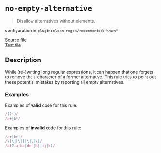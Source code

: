 # `no-empty-alternative`

> Disallow alternatives without elements.

configuration in `plugin:clean-regex/recommended`: `"warn"`

<!-- prettier-ignore -->
[Source file](https://github.com/RunDevelopment/eslint-plugin-clean-regex/blob/master/lib/rules/no-empty-alternative.js) <br> [Test file](https://github.com/RunDevelopment/eslint-plugin-clean-regex/blob/master/tests/lib/rules/no-empty-alternative.js)

## Description

While (re-)writing long regular expressions, it can happen that one forgets to
remove the `|` character of a former alternative. This rule tries to point out
these potential mistakes by reporting all empty alternatives.

### Examples

Examples of **valid** code for this rule:

<!-- prettier-ignore -->
```js
/(?:)/
/a+|b*/
```

Examples of **invalid** code for this rule:

<!-- prettier-ignore -->
```js
/a+|b+|/
/\|\||\|||\|\|\|/
/a(?:a|bc|def|h||ij|k)/
```
